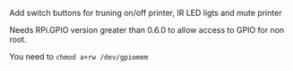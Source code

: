 Add switch buttons for truning on/off printer, IR LED ligts and mute printer

Needs RPi.GPIO version greater than 0.6.0 to allow access to GPIO for non root.

You need to `chmod a+rw /dev/gpiomem`

